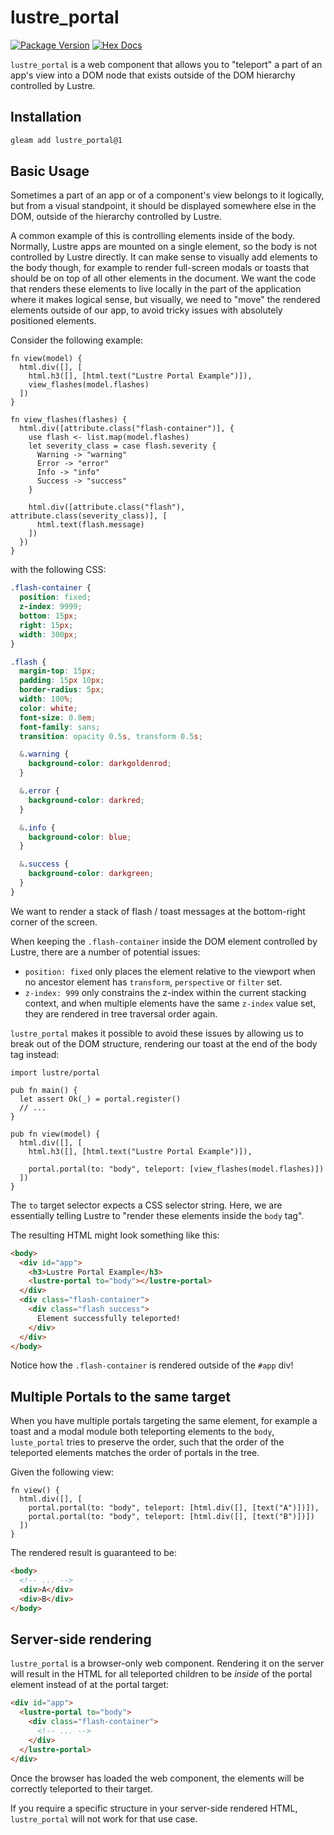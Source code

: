 # lustre_portal

[![Package Version](https://img.shields.io/hexpm/v/lustre_portal)](https://hex.pm/packages/lustre_portal)
[![Hex Docs](https://img.shields.io/badge/hex-docs-ffaff3)](https://hexdocs.pm/lustre_portal/)

`lustre_portal` is a web component that allows you to "teleport" a part of an
app's view into a DOM node that exists outside of the DOM hierarchy controlled
by Lustre.

## Installation

```sh
gleam add lustre_portal@1
```

## Basic Usage

Sometimes a part of an app or of a component's view belongs to it logically, but
from a visual standpoint, it should be displayed somewhere else in the DOM,
outside of the hierarchy controlled by Lustre.

A common example of this is controlling elements inside of the body. Normally,
Lustre apps are mounted on a single element, so the body is not controlled by
Lustre directly. It can make sense to visually add elements to the body though,
for example to render full-screen modals or toasts that should be on top of all
other elements in the document. We want the code that renders these elements to
live locally in the part of the application where it makes logical sense, but
visually, we need to "move" the rendered elements outside of our app, to avoid
tricky issues with absolutely positioned elements.

Consider the following example:

```gleam
fn view(model) {
  html.div([], [
    html.h3([], [html.text("Lustre Portal Example")]),
    view_flashes(model.flashes)
  ])
}

fn view_flashes(flashes) {
  html.div([attribute.class("flash-container")], {
    use flash <- list.map(model.flashes)
    let severity_class = case flash.severity {
      Warning -> "warning"
      Error -> "error"
      Info -> "info"
      Success -> "success"
    }
    
    html.div([attribute.class("flash"), attribute.class(severity_class)], [
      html.text(flash.message)
    ])
  })
}
```

with the following CSS:

```css
.flash-container {
  position: fixed;
  z-index: 9999;
  bottom: 15px;
  right: 15px;
  width: 300px;
}

.flash {
  margin-top: 15px;
  padding: 15px 10px;
  border-radius: 5px;
  width: 100%;
  color: white;
  font-size: 0.8em;
  font-family: sans;
  transition: opacity 0.5s, transform 0.5s;

  &.warning {
    background-color: darkgoldenrod;
  }

  &.error {
    background-color: darkred;
  }

  &.info {
    background-color: blue;
  }

  &.success {
    background-color: darkgreen;
  }
}
```

We want to render a stack of flash / toast messages at the bottom-right corner
of the screen.

When keeping the `.flash-container` inside the DOM element controlled by Lustre,
there are a number of potential issues:

- `position: fixed` only places the element relative to the viewport when no
  ancestor element has `transform`, `perspective` or `filter` set.
- `z-index: 999` only constrains the z-index within the current stacking context,
  and when multiple elements have the same `z-index` value set, they are rendered
  in tree traversal order again.

`lustre_portal` makes it possible to avoid these issues by allowing us to break
out of the DOM structure, rendering our toast at the end of the body tag instead:

```gleam
import lustre/portal

pub fn main() {
  let assert Ok(_) = portal.register()
  // ...
}

pub fn view(model) {
  html.div([], [
    html.h3([], [html.text("Lustre Portal Example")]),

    portal.portal(to: "body", teleport: [view_flashes(model.flashes)])
  ])
}
```

The `to` target selector expects a CSS selector string. Here, we are essentially
telling Lustre to "render these elements inside the `body` tag".

The resulting HTML might look something like this:

```html
<body>
  <div id="app">
    <h3>Lustre Portal Example</h3>
    <lustre-portal to="body"></lustre-portal>
  </div>
  <div class="flash-container">
    <div class="flash success">
      Element successfully teleported!
    </div>
  </div>
</body>
```

Notice how the `.flash-container` is rendered outside of the `#app` div!

## Multiple Portals to the same target

When you have multiple portals targeting the same element, for example a toast
and a modal module both teleporting elements to the `body`, `luste_portal` tries
to preserve the order, such that the order of the teleported elements matches
the order of portals in the tree.

Given the following view:

```gleam
fn view() {
  html.div([], [
    portal.portal(to: "body", teleport: [html.div([], [text("A")])]),
    portal.portal(to: "body", teleport: [html.div([], [text("B")])])
  ])
}
```

The rendered result is guaranteed to be:

```html
<body>
  <!-- ... -->
  <div>A</div>
  <div>B</div>
</body>
```

## Server-side rendering

`lustre_portal` is a browser-only web component. Rendering it on the server
will result in the HTML for all teleported children to be _inside_ of the portal
element instead of at the portal target:

```html
<div id="app">
  <lustre-portal to="body">
    <div class="flash-container">
      <!-- ... -->
    </div>
  </lustre-portal>
</div>
```

Once the browser has loaded the web component, the elements will be correctly
teleported to their target.

If you require a specific structure in your server-side rendered HTML,
`lustre_portal` will not work for that use case.

